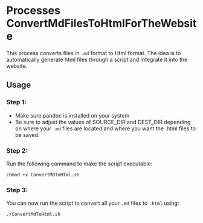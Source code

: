 # Processes ConvertMdFilesToHtmlForTheWebsite
This process converts files in `.md` format to Html format. The idea is to automatically generate html files through a script and integrate it into the website.

## Usage
### Step 1: 
* Make sure pandoc is installed on your system
* Be sure to adjust the values of SOURCE_DIR and DEST_DIR depending on where your `.md` files are located and where you want the .html files to be saved.
### Step 2:
  Run the following command to make the script executable:

    chmod +x ConvertMdToHtml.sh
### Step 3:
  You can now run the script to convert all your `.md` files to `.html` using:
    
    ./ConvertMdToHtml.sh

    

    
